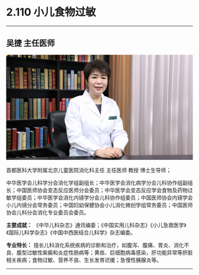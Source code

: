 # 2.110 小儿食物过敏

---

## 吴捷 主任医师

![1679201478450](image/c02_110/1679201478450.png)

首都医科大学附属北京儿童医院消化科主任 主任医师 教授 博士生导师；

中华医学会儿科学分会消化学组副组长；中华医学会消化病学分会儿科协作组副组长；中国医师协会变态反应医师分会委员；中华医学会变态反应学会食物及药物过敏学组委员；中华医学会消化内镜学分会儿科协作组委员；中国医师协会内镜学会小儿内镜分会常务委员；中国妇幼保健协会小儿消化微创学组常务委员；中国医师协会儿科分会消化专业委员会委员。

**主要成就：** 《中华儿科杂志》通讯编委；《中国实用儿科杂志》《小儿急救医学》《国际儿科学杂志》《中国中西医结合儿科学》杂志编委。

**专业特长：** 擅长儿科消化系统疾病的诊断和治疗，如腹泻、腹痛、胃炎、消化不良、腹型过敏性紫癜和炎症性肠病等；黄疸、巨细胞病毒感染，肝功能异常等肝脏相关疾病；食物过敏、营养不良、生长发育迟缓；急慢性胰腺炎等。

---
